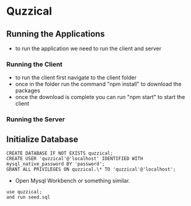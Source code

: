 # Quzzical

## Running the Applications

- to run the application we need to run the client and server

### Running the Client

- to run the client first navigate to the client folder
- once in the folder run the command "npm install" to download the packages
- once the download is complete you can run "npm start" to start the client

### Running the Server

## Initialize Database

```
CREATE DATABASE IF NOT EXISTS quzzical;
CREATE USER 'quzzical'@'localhost' IDENTIFIED WITH mysql_native_password BY 'password';
GRANT ALL PRIVILEGES ON quzzical.\* TO 'quzzical'@'localhost';
```

- Open Mysql Workbench or something similar.

```
use quzzical;
and run seed.sql
```
